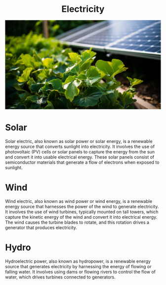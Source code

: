 <h1 align="center"> Electricity </h1>

<p align="center" width="100%"><img src="../images/electricity.png" /></p>

# Solar

Solar electric, also known as solar power or solar energy, is a renewable energy source that converts sunlight into electricity. It involves the use of photovoltaic (PV) cells or solar panels to capture the energy from the sun and convert it into usable electrical energy. These solar panels consist of semiconductor materials that generate a flow of electrons when exposed to sunlight.

# Wind

Wind electric, also known as wind power or wind energy, is a renewable energy source that harnesses the power of the wind to generate electricity. It involves the use of wind turbines, typically mounted on tall towers, which capture the kinetic energy of the wind and convert it into electrical energy. The wind causes the turbine blades to rotate, and this rotation drives a generator that produces electricity. 

# Hydro

Hydroelectric power, also known as hydropower, is a renewable energy source that generates electricity by harnessing the energy of flowing or falling water. It involves using dams or flowing rivers to control the flow of water, which drives turbines connected to generators.